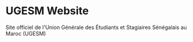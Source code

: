 # UGESM Website

Site officiel de l'Union Générale des Étudiants et Stagiaires Sénégalais au Maroc (UGESM)
